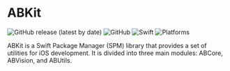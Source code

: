 # ABKit

![GitHub release (latest by date)](https://img.shields.io/github/v/release/aminbenarieb/abkit)
![GitHub](https://img.shields.io/github/license/aminbenarieb/abkit)
![Swift](https://img.shields.io/badge/swift-5.10%20|%206.0-orange.svg)
![Platforms](https://img.shields.io/badge/platforms-iOS%20|%20macOS-lightgrey.svg)

ABKit is a Swift Package Manager (SPM) library that provides a set of utilities for iOS development. It is divided into three main modules: ABCore, ABVision, and ABUtils.
